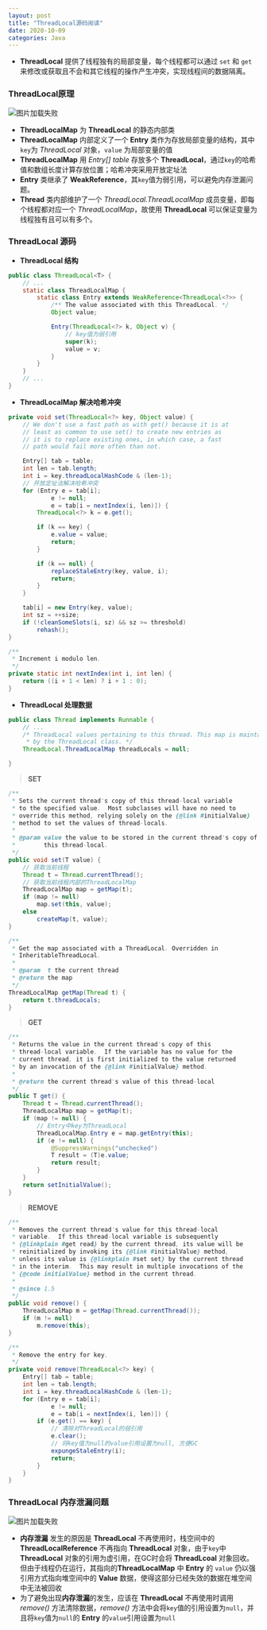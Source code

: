 ```yaml
---
layout: post
title: "ThreadLocal源码阅读"
date: 2020-10-09
categories: Java
---
```


* **ThreadLocal** 提供了线程独有的局部变量，每个线程都可以通过 `set` 和 `get` 来修改或获取且不会和其它线程的操作产生冲突，实现线程间的数据隔离。

### **ThreadLocal原理**
![图片加载失败](https://maxwell-blog.cn/image/threadlocal1.png)


* **ThreadLocalMap** 为 **ThreadLocal** 的静态内部类
* **ThreadLocalMap** 内部定义了一个 **Entry** 类作为存放局部变量的结构，其中`key`为 *ThreadLocal* 对象，`value` 为局部变量的值
* **ThreadLocalMap** 用 *Entry[] table* 存放多个 **ThreadLocal**，通过`key`的哈希值和数组长度计算存放位置；哈希冲突采用开放定址法
* **Entry** 类继承了 **WeakReference**，其`key`值为弱引用，可以避免内存泄漏问题。
* **Thread** 类内部维护了一个 *ThreadLocal.ThreadLocalMap* 成员变量，即每个线程都对应一个 *ThreadLocalMap*，故使用 **ThreadLocal** 可以保证变量为线程独有且可以有多个。

### **ThreadLocal 源码**

* **ThreadLocal 结构**

``` java
public class ThreadLocal<T> {
    // ...
    static class ThreadLocalMap {
        static class Entry extends WeakReference<ThreadLocal<?>> {
            /** The value associated with this ThreadLocal. */
            Object value;

            Entry(ThreadLocal<?> k, Object v) {
                // key值为弱引用
                super(k);
                value = v;
            }
        }
    }
    // ...
}
```

* **ThreadLocalMap 解决哈希冲突**

``` java
private void set(ThreadLocal<?> key, Object value) {
    // We don't use a fast path as with get() because it is at
    // least as common to use set() to create new entries as
    // it is to replace existing ones, in which case, a fast
    // path would fail more often than not.

    Entry[] tab = table;
    int len = tab.length;
    int i = key.threadLocalHashCode & (len-1);
    // 开放定址法解决哈希冲突
    for (Entry e = tab[i];
            e != null;
            e = tab[i = nextIndex(i, len)]) {
        ThreadLocal<?> k = e.get();

        if (k == key) {
            e.value = value;
            return;
        }

        if (k == null) {
            replaceStaleEntry(key, value, i);
            return;
        }
    }

    tab[i] = new Entry(key, value);
    int sz = ++size;
    if (!cleanSomeSlots(i, sz) && sz >= threshold)
        rehash();
}

/**
 * Increment i modulo len.
 */
private static int nextIndex(int i, int len) {
    return ((i + 1 < len) ? i + 1 : 0);
}
```

* **ThreadLocal 处理数据**

``` java 
public class Thread implements Runnable {
    // ...
    /* ThreadLocal values pertaining to this thread. This map is maintained
     * by the ThreadLocal class. */
    ThreadLocal.ThreadLocalMap threadLocals = null;

}
```
> **SET**

``` java
/**
 * Sets the current thread's copy of this thread-local variable
 * to the specified value.  Most subclasses will have no need to
 * override this method, relying solely on the {@link #initialValue}
 * method to set the values of thread-locals.
 *
 * @param value the value to be stored in the current thread's copy of
 *        this thread-local.
 */
public void set(T value) {
    // 获取当前线程
    Thread t = Thread.currentThread();
    // 获取当前线程内部的ThreadLocalMap
    ThreadLocalMap map = getMap(t);
    if (map != null)
        map.set(this, value);
    else
        createMap(t, value);
}

/**
 * Get the map associated with a ThreadLocal. Overridden in
 * InheritableThreadLocal.
 *
 * @param  t the current thread
 * @return the map
 */
ThreadLocalMap getMap(Thread t) {
    return t.threadLocals;
}
```
> **GET**

``` java
/**
 * Returns the value in the current thread's copy of this
 * thread-local variable.  If the variable has no value for the
 * current thread, it is first initialized to the value returned
 * by an invocation of the {@link #initialValue} method.
 *
 * @return the current thread's value of this thread-local
 */
public T get() {
    Thread t = Thread.currentThread();
    ThreadLocalMap map = getMap(t);
    if (map != null) {
        // Entry中key为ThreadLocal
        ThreadLocalMap.Entry e = map.getEntry(this);
        if (e != null) {
            @SuppressWarnings("unchecked")
            T result = (T)e.value;
            return result;
        }
    }
    return setInitialValue();
}
```

> **REMOVE**

``` java
/**
 * Removes the current thread's value for this thread-local
 * variable.  If this thread-local variable is subsequently
 * {@linkplain #get read} by the current thread, its value will be
 * reinitialized by invoking its {@link #initialValue} method,
 * unless its value is {@linkplain #set set} by the current thread
 * in the interim.  This may result in multiple invocations of the
 * {@code initialValue} method in the current thread.
 *
 * @since 1.5
 */
public void remove() {
    ThreadLocalMap m = getMap(Thread.currentThread());
    if (m != null)
        m.remove(this);
}

/**
 * Remove the entry for key.
 */
private void remove(ThreadLocal<?> key) {
    Entry[] tab = table;
    int len = tab.length;
    int i = key.threadLocalHashCode & (len-1);
    for (Entry e = tab[i];
            e != null;
            e = tab[i = nextIndex(i, len)]) {
        if (e.get() == key) {
            // 清除对ThreadLocal的弱引用
            e.clear();
            // 将key值为null的value引用设置为null, 方便GC
            expungeStaleEntry(i);
            return;
        }
    }
}
```

### **ThreadLocal 内存泄漏问题**
![图片加载失败](https://maxwell-blog.cn/image/threadlocal2.jpg)

* **内存泄漏** 发生的原因是 **ThreadLocal** 不再使用时，栈空间中的 **ThreadLocalReference** 不再指向 **ThreadLocal** 对象，由于`key`中 **ThreadLocal** 对象的引用为虚引用，在GC时会将 **ThreadLcoal** 对象回收。但由于线程仍在运行，其指向的**ThreadLocalMap** 中 **Entry** 的 `value` 仍以强引用方式指向堆空间中的 **Value** 数据，使得这部分已经失效的数据在堆空间中无法被回收
* 为了避免出现**内存泄漏**的发生，应该在 **ThreadLocal** 不再使用时调用 *remove()* 方法清除数据，*remove()* 方法中会将`key`值的引用设置为`null`，并且将`key`值为`null`的 **Entry** 的`value`引用设置为`null`

